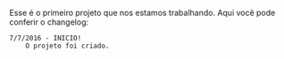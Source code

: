 Esse é o primeiro projeto que nos estamos trabalhando. Aqui você pode conferir o changelog:

~~~
7/7/2016 - INICIO!
    O projeto foi criado.
~~~
